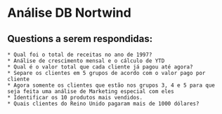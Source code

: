 # Análise DB Nortwind

## Questions a serem respondidas:
    * Qual foi o total de receitas no ano de 1997?
    * Análise de crescimento mensal e o cálculo de YTD
    * Qual é o valor total que cada cliente já pagou até agora?
    * Separe os clientes em 5 grupos de acordo com o valor pago por cliente
    * Agora somente os clientes que estão nos grupos 3, 4 e 5 para que seja feita uma análise de Marketing especial com eles
    * Identificar os 10 produtos mais vendidos.
    * Quais clientes do Reino Unido pagaram mais de 1000 dólares?

